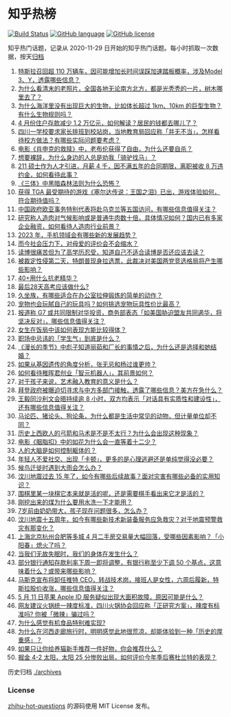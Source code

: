 # 知乎热榜
[![Build Status](https://github.com/ToWeLong/zhihu-hot-questions/workflows/CI/badge.svg)](https://github.com/ToWeLong/zhihu-hot-questions/actions)
[![GitHub language](https://img.shields.io/badge/language-golang-orange.svg)](https://golang.org/)
[![GitHub license](https://img.shields.io/github/license/ToWeLong/zhihu-hot-questions)](https://github.com/ToWeLong/zhihu-hot-questions/blob/main/LICENSE)

知乎热门话题，记录从 2020-11-29 日开始的知乎热门话题。每小时抓取一次数据，按天[归档](./archives)

<!-- BEGIN -->

1. [特斯拉召回超 110 万辆车，因可能增加长时间误踩加速踏板概率，涉及Model 3、Y，透露哪些信息？](https://www.zhihu.com/question/600577408)
1. [为什么看清末的老照片，全国各地无论南方北方，都是光秃秃的一片，树木哪里去了？](https://www.zhihu.com/question/63942060)
1. [为什么海洋里没有出现巨大的生物，比如体长超过 1km、10km 的巨型生物？有什么生物规则吗？](https://www.zhihu.com/question/38781903)
1. [4 月份住户存款减少 1.2 万亿元，如何解读？居民的钱都去哪儿了？](https://www.zhihu.com/question/600531123)
1. [四川一学校要求家长排班到校站岗，当地教育局回应称「并无不当」，怎样看待校方做法？有哪些实际问题要考虑？](https://www.zhihu.com/question/600333194)
1. [电影《肖申克的救赎》中，老布伦获得了自由，为什么还要自杀？](https://www.zhihu.com/question/593285390)
1. [想要裸辞，为什么身边的人总是劝我「骑驴找马」？](https://www.zhihu.com/question/593528181)
1. [211 硕士作为人才引进，月薪 4 千，因不满五年的合同期限，离职被收 8 万违约金，如何看待此事？](https://www.zhihu.com/question/600419079)
1. [《三体》中黑暗森林法则为什么恐怖？](https://www.zhihu.com/question/573150590)
1. [获得 TGA 最受期待的游戏《塞尔达传说：王国之泪》已出，游戏体验如何，符合期待值吗？](https://www.zhihu.com/question/600423960)
1. [中国政府欧亚事务特别代表将赴乌克兰等五国访问，有哪些信息值得关注？](https://www.zhihu.com/question/600582306)
1. [研究称人造肉对气候影响或是普通牛肉数十倍，具体情况如何？国内已有多家企业融资，如何看待人造肉行业前景？](https://www.zhihu.com/question/600428165)
1. [2023 年，手机领域会有哪些新的发展趋势？](https://www.zhihu.com/question/600414665)
1. [而今社会压力下，对母爱的评价会不会缩水？](https://www.zhihu.com/question/599882013)
1. [读博很痛苦但为了高学历忍受，知道自己不适合读博是否还应该去读？](https://www.zhihu.com/question/447331736)
1. [被裁定性侵第二天，特朗普现身拉选票，此裁决对美国两党竞选格局将产生哪些影响？](https://www.zhihu.com/question/600370864)
1. [40+用什么抗老精华？](https://www.zhihu.com/question/599004332)
1. [最后28天高考应该做什么?](https://www.zhihu.com/question/600174533)
1. [久坐族，有哪些适合在办公室拉伸锻炼的简单的动作？](https://www.zhihu.com/question/598718689)
1. [宠物也会玩腻自己的玩具吗？如何挑选宠物玩具性价比最高？](https://www.zhihu.com/question/594221188)
1. [报道称 G7 或共同限制对华投资，商务部表态「如美国胁迫盟友共同遏华，将坚决反对」，哪些信息值得关注？](https://www.zhihu.com/question/600381095)
1. [女生在饭局中该如何表现方能比较得体？](https://www.zhihu.com/question/282918159)
1. [职场中忌讳的「学生气」到底是什么？](https://www.zhihu.com/question/310704459)
1. [《漫长的季节》中彪子知道丽茹和厂长的事情之后，为什么还是选择和她结婚？](https://www.zhihu.com/question/600123754)
1. [如果从基因遗传的角度分析，张无忌和杨过谁更帅？](https://www.zhihu.com/question/599560301)
1. [如何看待稚晖君创业「智元机器人」，其前景如何？](https://www.zhihu.com/question/593949406)
1. [对于孩子来说，艺术融入教育的意义是什么？](https://www.zhihu.com/question/596747186)
1. [拜登政府被曝迫切寻求与中方多部门接触，透露了哪些信息？美方在急什么？](https://www.zhihu.com/question/600414768)
1. [王毅同沙利文会晤持续逾 8 小时，双方均表示「对话具有实质性和建设性」，还有哪些信息值得关注？](https://www.zhihu.com/question/600526617)
1. [马论匹、猪论头、狗论条，为什么都是生活中常见的动物，但计量单位却不同？](https://www.zhihu.com/question/599754988)
1. [历史上西欧人的弓箭和马术是不是不太行？为什么会出现这种现象？](https://www.zhihu.com/question/599584703)
1. [电影《胭脂扣》中的如花为什么会一直等着十二少？](https://www.zhihu.com/question/596475859)
1. [人的大脑是如何控制躯体的？](https://www.zhihu.com/question/390719389)
1. [年轻人不爱社交、出现「卡顿」，更多的是心理逃避还是单纯觉得没必要？](https://www.zhihu.com/question/600395673)
1. [候鸟迁徙时遇到大雨会怎么办？](https://www.zhihu.com/question/599613660)
1. [汶川地震过去 15 年了，如今有哪些后续故事？面对灾害有哪些必备的实用知识？](https://www.zhihu.com/question/600397295)
1. [围棋里某一块棋它本来就是活的呢，还是需要棋手看出来它才是活的？](https://www.zhihu.com/question/599515555)
1. [刚挖出来的煤为什么要用水洗一下才能用？](https://www.zhihu.com/question/599303664)
1. [7岁前由奶奶带大，孩子现在问题很多，怎么办？](https://www.zhihu.com/question/598943088)
1. [汶川地震十五周年，如今有哪些新技术新装备服务应急救灾？对于地震预警救灾有那变化？](https://www.zhihu.com/question/600513219)
1. [上海北京杭州合肥等多城 4 月二手房交易量大幅回落，受哪些因素影响？「小阳春」熄火了吗？](https://www.zhihu.com/question/600525783)
1. [当我们无故失眠时，我们的身体在发生什么？](https://www.zhihu.com/question/599661839)
1. [部分银行通知存款利率下周一即将调整，有银行称至少下调 50 个基点，这意味着什么？或带来哪些影响？](https://www.zhihu.com/question/600592835)
1. [马斯克宣布将卸任推特 CEO，转战技术岗，接班人是女性，六周后履新，特斯拉股价收涨，哪些信息值得关注？](https://www.zhihu.com/question/600515537)
1. [5 月 11 日苹果 Apple ID 服务疑似出现大面积故障，原因可能是什么？](https://www.zhihu.com/question/600514273)
1. [网友建议火锅统一辣度标准，四川火锅协会回应称「正研究方案」，辣度有标准吗? 你被「微辣」骗过吗？](https://www.zhihu.com/question/600470570)
1. [为什么感觉有机食品特别难实现?](https://www.zhihu.com/question/599334791)
1. [为什么在河西走廊旅行时，明明感觉此地很荒凉，却能体验到一种「历史的厚重感」？](https://www.zhihu.com/question/599400216)
1. [如果只让你给养猫新手推荐一件好物，你会推荐什么？](https://www.zhihu.com/question/595576516)
1. [掘金 4-2 太阳，太阳 25 分惨败出局，如何评价今年季后赛杜兰特的表现？](https://www.zhihu.com/question/600563590)

<!-- END -->

历史归档 [./archives](./archives)


### License
[zhihu-hot-questions](https://github.com/towelong/zhihu-hot-questions) 的源码使用 MIT License 发布。